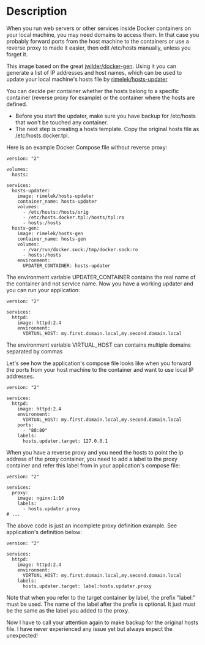 # Description

When you run web servers or other services inside Docker containers on your local machine, you may need domains to access them.
In that case you probably forward ports from the host machine to the containers or use a reverse proxy to made it easier, then edit /etc/hosts manually, unless you forget it. 

This image based on the great [jwilder/docker-gen](https://hub.docker.com/r/jwilder/docker-gen). Using it you can generate a list of IP addresses and host names, which can be used to update your local machine's hosts file by [rimelek/hosts-updater](https://hub.docker.com/r/rimelek/hosts-updater/) 

You can decide per container whether the hosts belong to a specific container (reverse proxy for example) or the container where the hosts are defined.

- Before you start the updater, make sure you have backup for /etc/hosts that won't be touched any container.
- The next step is creating a hosts template. Copy the original hosts file as /etc/hosts.docker.tpl.   

Here is an example Docker Compose file without reverse proxy:

    version: "2"
    
    volumes:
      hosts:
    
    services:
      hosts-updater:
        image: rimelek/hosts-updater
        container_name: hosts-updater
        volumes:
          - /etc/hosts:/hosts/orig
          - /etc/hosts.docker.tpl:/hosts/tpl:ro
          - hosts:/hosts
      hosts-gen:
        image: rimelek/hosts-gen
        container_name: hosts-gen
        volumes:
          - /var/run/docker.sock:/tmp/docker.sock:ro
          - hosts:/hosts
        environment:
          UPDATER_CONTAINER: hosts-updater
          
The environment variable UPDATER_CONTAINER contains the real name of the container and not service name.
Now you have a working updater and you can run your application:

    version: "2"
    
    services:
      httpd:
        image: httpd:2.4
        environment:
          VIRTUAL_HOST: my.first.domain.local,my.second.domain.local
          
The environment variable VIRTUAL_HOST can contains multiple domains separated by commas

Let's see how the application's compose file looks like when you forward the ports from your host machine to the container and want to use local IP addresses.

    version: "2"
    
    services:
      httpd:
        image: httpd:2.4
        environment:
          VIRTUAL_HOST: my.first.domain.local,my.second.domain.local
        ports:
          - "80:80"
        labels:
          hosts.updater.target: 127.0.0.1
          
When you have a reverse proxy and you need the hosts to point the ip address of the proxy container, you need to add a label to the proxy container and refer this label from in your application's compose file:

    version: "2"
    
    services:
      proxy:
        image: nginx:1:10
        labels:
          - hosts.updater.proxy
    # ...   
    
The above code is just an incomplete proxy definition example. See application's definition below:

    version: "2"
    
    services:
      httpd:
        image: httpd:2.4
        environment:
          VIRTUAL_HOST: my.first.domain.local,my.second.domain.local
        labels:
          hosts.updater.target: label:hosts.updater.proxy
          
Note that when you refer to the target container by label, the prefix "label:" must be used.
The name of the label after the prefix is optional. It just must be the same as the label you added to the proxy.

Now I have to call your attention again to make backup for the original hosts file. I have never experienced any issue yet but always expect the unexpected! 